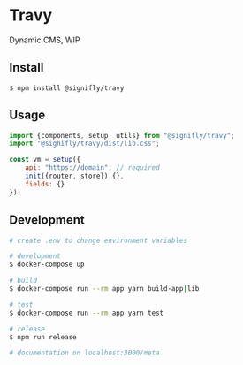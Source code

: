 # Travy

Dynamic CMS, WIP

## Install

```
$ npm install @signifly/travy
```

## Usage

```js
import {components, setup, utils} from "@signifly/travy";
import "@signifly/travy/dist/lib.css";

const vm = setup({
	api: "https://domain", // required
	init({router, store}) {},
	fields: {}
});
```

## Development

```sh
# create .env to change environment variables

# development
$ docker-compose up

# build
$ docker-compose run --rm app yarn build-app|lib

# test
$ docker-compose run --rm app yarn test

# release
$ npm run release

# documentation on localhost:3000/meta
```
